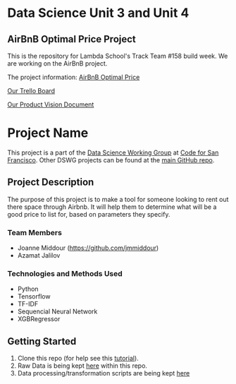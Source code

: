 # Data Science Unit 3 and Unit 4

## AirBnB Optimal Price Project

This is the repository for Lambda School's Track Team #158 build week. We are working on the AirBnB project.

The project information: [AirBnB Optimal Price](https://www.notion.so/AirBnB-Optimal-Price-307a3fb4e2f04c2bbd216a8fef71038a)

[Our Trello Board](https://trello.com/b/G3NYaG90/ls-bw-tt-158-airbnb)

[Our Product Vision Document](https://docs.google.com/document/d/1htIpgcacMnqSJzSg7gRUsczSHdtJNUmgpVmT16_MQu4/edit?usp=sharing)

# Project Name
This project is a part of the [Data Science Working Group](http://datascience.codeforsanfrancisco.org) at [Code for San Francisco](http://www.codeforsanfrancisco.org).  Other DSWG projects can be found at the [main GitHub repo](https://github.com/sfbrigade/data-science-wg).

## Project Description
The purpose of this project is to make a tool for someone looking to rent out there space through Airbnb. It will help them to determine what will be a good price to list for, based on parameters they specify. 

### Team Members
* Joanne Middour (https://github.com/jmmiddour)
* Azamat Jalilov

### Technologies and Methods Used
* Python
* Tensorflow
* TF-IDF
* Sequencial Neural Network
* XGBRegressor

## Getting Started

1. Clone this repo (for help see this [tutorial](https://help.github.com/articles/cloning-a-repository/)).
2. Raw Data is being kept [here](https://github.com/BW-TT-158-AirBnB/Data-Science-Unit3-and-Unit4/tree/main/data) within this repo.    
3. Data processing/transformation scripts are being kept [here](https://github.com/BW-TT-158-AirBnB/Data-Science-Unit3-and-Unit4/tree/main/notebooks)

